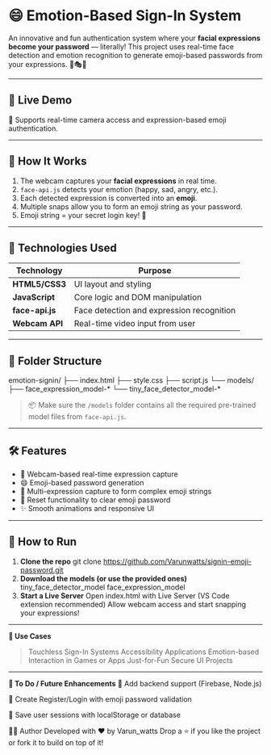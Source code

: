 # 😄 Emotion-Based Sign-In System

An innovative and fun authentication system where your **facial expressions become your password** — literally! This project uses real-time face detection and emotion recognition to generate emoji-based passwords from your expressions. 🧠🎭🔐

---

## 📸 Live Demo
 
🎥 Supports real-time camera access and expression-based emoji authentication.

---

## 🧠 How It Works

1. The webcam captures your **facial expressions** in real time.
2. `face-api.js` detects your emotion (happy, sad, angry, etc.).
3. Each detected expression is converted into an **emoji**.
4. Multiple snaps allow you to form an emoji string as your password.
5. Emoji string = your secret login key! 🔐

---

## 🔧 Technologies Used

| Technology      | Purpose                             |
|-----------------|-------------------------------------|
| **HTML5/CSS3**  | UI layout and styling               |
| **JavaScript**  | Core logic and DOM manipulation     |
| **face-api.js** | Face detection and expression recognition |
| **Webcam API**  | Real-time video input from user     |

---

## 📂 Folder Structure

emotion-signin/
├── index.html
├── style.css
├── script.js
└── models/
├── face_expression_model-*
└── tiny_face_detector_model-*

> 📦 Make sure the `/models` folder contains all the required pre-trained model files from `face-api.js`.

---

## 🛠 Features

- 🎥 Webcam-based real-time expression capture
- 😄 Emoji-based password generation
- 📸 Multi-expression capture to form complex emoji strings
- 🔁 Reset functionality to clear emoji password
- ✨ Smooth animations and responsive UI

---

## 🚀 How to Run

1. **Clone the repo**
   git clone https://github.com/Varunwatts/signin-emoji-password.git
2. **Download the models (or use the provided ones)**
   tiny_face_detector_model
   face_expression_model
3. **Start a Live Server**
   Open index.html with Live Server (VS Code extension recommended)
   Allow webcam access and start snapping your expressions!
   
---

**🧠 Use Cases**
> Touchless Sign-In Systems
> Accessibility Applications
> Emotion-based Interaction in Games or Apps
> Just-for-Fun Secure UI Projects

---

**📌 To Do / Future Enhancements**
🔐 Add backend support (Firebase, Node.js)

📄 Create Register/Login with emoji password validation

👤 Save user sessions with localStorage or database

🧑‍💻 Author
Developed with ❤️ by Varun_watts
Drop a ⭐ if you like the project or fork it to build on top of it!


